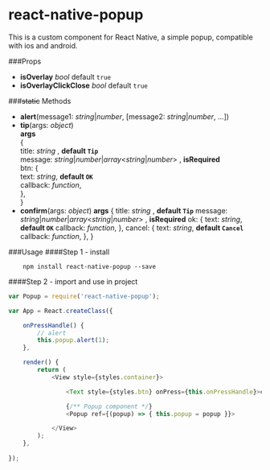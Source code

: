 # react-native-popup

This is a custom component for React Native, a simple popup, compatible with ios and android.

###Props
- <b>isOverlay</b>   *bool* 
	default `true`
- <b>isOverlayClickClose</b>   *bool*
	default `true`

###~~static~~ Methods
- <b>alert</b>(message1: *string*|*number*, [message2: *string*|*number*, ...])
- <b>tip</b>(args: *object*)	
	<b>args</b>		
		{		
			title: *string* ,   <b>default `Tip`</b>		
			message: *string*|*number*|*array*<*string*|*number*> ,   <b>isRequired</b>		
			btn: {		
				text: *string*,   <b>default `OK`</b>		
				callback: *function*,	
			},		
		}		
- <b>confirm</b>(args: *object*)
	<b>args</b>
		{
			title: *string* ,   <b>default `Tip`</b>
			message: *string*|*number*|*array*<*string*|*number*> ,   <b>isRequired</b>
			ok: {
				text: *string*,   <b>default `OK`</b>
				callback: *function*,
			},
			cancel: {
				text: *string*,   <b>default `Cancel`</b>
				callback: *function*,
			},
		}

###Usage
####Step 1 - install

```
	npm install react-native-popup --save
```

####Step 2 - import and use in project

```javascript
var Popup = require('react-native-popup');

var App = React.createClass({

	onPressHandle() {
		// alert
		this.popup.alert(1);
	},

	render() {
		return (
			<View style={styles.container}>

				<Text style={styles.btn} onPress={this.onPressHandle}>click me !</Text>

				{/** Popup component */}
				<Popup ref={(popup) => { this.popup = popup }}>

			</View>
		);
	},
	
});
```